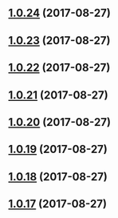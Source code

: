 <a name="1.0.24"></a>
## [1.0.24](https://github.com/merdmann/jsproject/compare/1.0.23...1.0.24) (2017-08-27)



<a name="1.0.23"></a>
## [1.0.23](https://github.com/merdmann/jsproject/compare/1.0.22...1.0.23) (2017-08-27)



<a name="1.0.22"></a>
## [1.0.22](https://github.com/merdmann/jsproject/compare/1.0.21...1.0.22) (2017-08-27)



<a name="1.0.21"></a>
## [1.0.21](https://github.com/merdmann/jsproject/compare/1.0.20...1.0.21) (2017-08-27)



<a name="1.0.20"></a>
## [1.0.20](https://github.com/merdmann/jsproject/compare/1.0.19...1.0.20) (2017-08-27)



<a name="1.0.19"></a>
## [1.0.19](https://github.com/merdmann/jsproject/compare/1.0.18...1.0.19) (2017-08-27)



<a name="1.0.18"></a>
## [1.0.18](https://github.com/merdmann/jsproject/compare/1.0.17...1.0.18) (2017-08-27)



<a name="1.0.17"></a>
## [1.0.17](https://github.com/merdmann/jsproject/compare/1.0.16...1.0.17) (2017-08-27)



